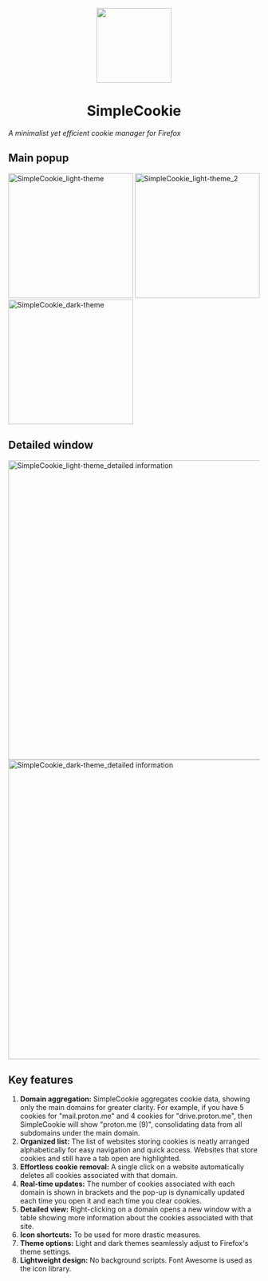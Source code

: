 <p align="center">
<img width="150" src=https://github.com/mickaphd/SimpleCookie/assets/25211018/4eb18cdb-d6f0-4200-b028-d1c8110edd3b)
</p>

  
<h1 align="center">SimpleCookie</h1></p>
<i>A minimalist yet efficient cookie manager for Firefox</i>

<h2>Main popup</h2>

<img width="250" alt="SimpleCookie_light-theme" src="https://github.com/mickaphd/SimpleCookie/assets/25211018/01be4d54-b306-4406-a47d-f7e2022567c2">
<img width="250" alt="SimpleCookie_light-theme_2" src="https://github.com/mickaphd/SimpleCookie/assets/25211018/a191425a-46d4-4cc3-a36f-86abe9f0030a">
<img width="250" alt="SimpleCookie_dark-theme" src="https://github.com/mickaphd/SimpleCookie/assets/25211018/38ce804b-42a9-49ca-8aef-55c2ecc6ac87">

<h2>Detailed window</h2>

<img width="600" alt="SimpleCookie_light-theme_detailed information" src="https://github.com/mickaphd/SimpleCookie/assets/25211018/341cc546-d70a-4842-a578-d72999cc065b">
<img width="600" alt="SimpleCookie_dark-theme_detailed information" src="https://github.com/mickaphd/SimpleCookie/assets/25211018/2f09cf56-6652-402d-9a85-13db6ee54c63">

<h2>Key features</h2>

1. <b>Domain aggregation:</b> SimpleCookie aggregates cookie data, showing only the main domains for greater clarity. For example, if you have 5 cookies for "mail.proton.me" and 4 cookies for "drive.proton.me", then SimpleCookie will show "proton.me (9)", consolidating data from all subdomains under the main domain.
1. <b>Organized list:</b> The list of websites storing cookies is neatly arranged alphabetically for easy navigation and quick access. Websites that store cookies and still have a tab open are highlighted.
1. <b>Effortless cookie removal:</b> A single click on a website automatically deletes all cookies associated with that domain.
1. <b>Real-time updates:</b> The number of cookies associated with each domain is shown in brackets and the pop-up is dynamically updated each time you open it and each time you clear cookies.
1. <b>Detailed view:</b> Right-clicking on a domain opens a new window with a table showing more information about the cookies associated with that site.
1. <b>Icon shortcuts:</b> To be used for more drastic measures.
1. <b>Theme options:</b> Light and dark themes seamlessly adjust to Firefox's theme settings.
1. <b>Lightweight design:</b> No background scripts. Font Awesome is used as the icon library.
